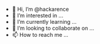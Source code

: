 - 👋 Hi, I’m @hackarence
- 👀 I’m interested in ...
- 🌱 I’m currently learning ...
- 💞️ I’m looking to collaborate on ...
- 📫 How to reach me ...

<!---
hackarence/hackarence is a ✨ special ✨ repository because its `README.md` (this file) appears on your GitHub profile.
You can click the Preview link to take a look at your changes.
--->
